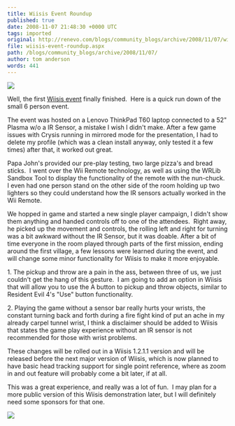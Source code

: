 ```yaml
---
title: Wiisis Event Roundup
published: true
date: 2008-11-07 21:48:30 +0000 UTC
tags: imported 
original: http://renevo.com/blogs/community_blogs/archive/2008/11/07/wiisis-event-roundup.aspx
file: wiisis-event-roundup.aspx
path: /blogs/community_blogs/archive/2008/11/07/
author: tom anderson
words: 441
---
```

![][1]

Well, the first [Wiisis event][2] finally finished.  Here is a quick run down of the small 6 person event.

The event was hosted on a Lenovo ThinkPad T60 laptop connected to a 52" Plasma w/o a IR Sensor, a mistake I wish I didn't make. After a few game issues with Crysis running in mirrored mode for the presentation, I had to delete my profile (which was a clean install anyway, only tested it a few times) after that, it worked out great.

Papa John's provided our pre-play testing, two large pizza's and bread sticks.  I went over the Wii Remote technology, as well as using the WRLib Sandbox Tool to display the functionality of the remote with the nun-chuck.  I even had one person stand on the other side of the room holding up two lighters so they could understand how the IR sensors actually worked in the Wii Remote.

We hopped in game and started a new single player campaign, I didn't show them anything and handed controls off to one of the attendees.  Right away, he picked up the movement and controls, the rolling left and right for turning was a bit awkward without the IR Sensor, but it was doable. After a bit of time everyone in the room played through parts of the first mission, ending around the first village, a few lessons were learned during the event, and will change some minor functionality for Wiisis to make it more enjoyable.

1\. The pickup and throw are a pain in the ass, between three of us, we just couldn't get the hang of this gesture.  I am going to add an option in Wiisis that will allow you to use the A button to pickup and throw objects, similar to Resident Evil 4's "Use" button functionality.

2\. Playing the game without a sensor bar really hurts your wrists, the constant turning back and forth during a fire fight kind of put an ache in my already carpel tunnel wrist, I think a disclaimer should be added to Wiisis that states the game play experience without an IR sensor is not recommended for those with wrist problems.

These changes will be rolled out in a Wiisis 1.2.1.1 version and will be released before the next major version of Wiisis, which is now planned to have basic head tracking support for single point reference, where as zoom in and out feature will probably come a bit later, if at all.

This was a great experience, and really was a lot of fun.  I may plan for a more public version of this Wiisis demonstration later, but I will definitely need some sponsors for that one.

![][3]

[1]: http://www.crymod.com/images/modlogos/logo-85.jpg
[2]: http://www.renevo.com/blogs/community_blogs/archive/2008/11/04/first-ever-wiisis-event.aspx
[3]: http://renevo.com/aggbug.aspx?PostID=2060

